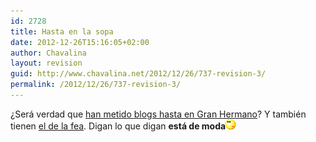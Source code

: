 ```yaml
---
id: 2728
title: Hasta en la sopa
date: 2012-12-26T15:16:05+02:00
author: Chavalina
layout: revision
guid: http://www.chavalina.net/2012/12/26/737-revision-3/
permalink: /2012/12/26/737-revision-3/
---
```

&iquest;Ser&aacute; verdad que <a href="http://www.20minutos.es/noticia/149858/0/gran/hermano/ecologico/" target="_blank">han metido blogs hasta en Gran Hermano</a>? Y tambi&eacute;n tienen <a href="http://www.yotambiensoybea.com/diariodeunafea/" target="_blank">el de la fea</a>. Digan lo que digan **est&aacute; de moda**![emo](/imagenes/emoticonos/pensativo.gif)